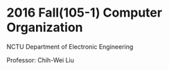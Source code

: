 # 2016 Fall(105-1) Computer Organization
NCTU Department of Electronic Engineering

Professor: Chih-Wei Liu
